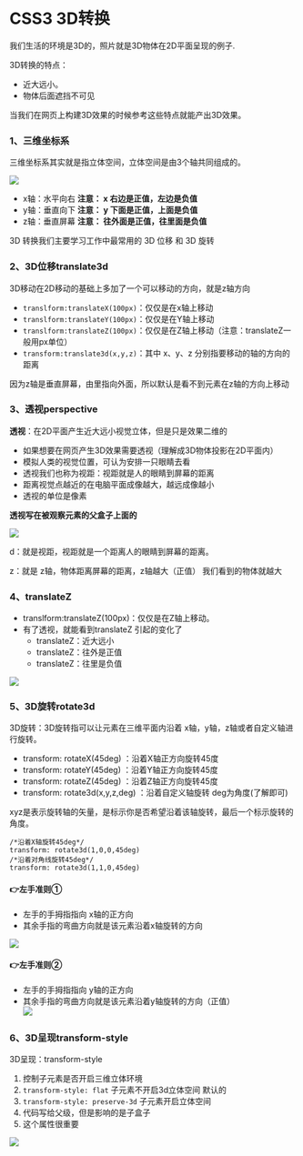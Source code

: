 # CSS3 3D转换

我们生活的环境是3D的，照片就是3D物体在2D平面呈现的例子.

3D转换的特点：

* 近大远小。
* 物体后面遮挡不可见

当我们在网页上构建3D效果的时候参考这些特点就能产出3D效果。

### 1、三维坐标系

三维坐标系其实就是指立体空间，立体空间是由3个轴共同组成的。

![](./images/26-CSS3-3D转换-20230905174950201.png)

* x轴：水平向右 **注意： x 右边是正值，左边是负值**
* y轴：垂直向下 **注意： y 下面是正值，上面是负值**
* z轴：垂直屏幕 **注意： 往外面是正值，往里面是负值**

3D 转换我们主要学习工作中最常用的 3D 位移 和 3D 旋转

### 2、3D位移translate3d

3D移动在2D移动的基础上多加了一个可以移动的方向，就是z轴方向

* `translform:translateX(100px)`：仅仅是在x轴上移动
* `translform:translateY(100px)`：仅仅是在Y轴上移动
* `translform:translateZ(100px)`：仅仅是在Z轴上移动（注意：translateZ一般用px单位）
* `transform:translate3d(x,y,z)`：其中 x、y、z 分别指要移动的轴的方向的距离

因为z轴是垂直屏幕，由里指向外面，所以默认是看不到元素在z轴的方向上移动

### 3、透视perspective

**透视**：在2D平面产生近大远小视觉立体，但是只是效果二维的

* 如果想要在网页产生3D效果需要透视（理解成3D物体投影在2D平面内）
* 模拟人类的视觉位置，可认为安排一只眼睛去看
* 透视我们也称为视距：视距就是人的眼睛到屏幕的距离
* 距离视觉点越近的在电脑平面成像越大，越远成像越小
* 透视的单位是像素

**透视写在被观察元素的父盒子上面的**

![](./images/26-CSS3-3D转换-20230905174950752.png)

d：就是视距，视距就是一个距离人的眼睛到屏幕的距离。

z：就是 z轴，物体距离屏幕的距离，z轴越大（正值） 我们看到的物体就越大

### 4、translateZ

* translform:translateZ(100px)：仅仅是在Z轴上移动。
* 有了透视，就能看到translateZ 引起的变化了
    * translateZ：近大远小
    * translateZ：往外是正值
    * translateZ：往里是负值

![](./images/26-CSS3-3D转换-20230905174950783.png)

### 5、3D旋转rotate3d

3D旋转：3D旋转指可以让元素在三维平面内沿着 x轴，y轴，z轴或者自定义轴进行旋转。

* transform: rotateX(45deg) ：沿着X轴正方向旋转45度
* transform: rotateY(45deg) ：沿着Y轴正方向旋转45度
* transform: rotateZ(45deg) ：沿着Z轴正方向旋转45度
* transform: rotate3d(x,y,z,deg) ：沿着自定义轴旋转 deg为角度(了解即可)

xyz是表示旋转轴的矢量，是标示你是否希望沿着该轴旋转，最后一个标示旋转的角度。

```
/*沿着X轴旋转45deg*/
transform: rotate3d(1,0,0,45deg) 
/*沿着对角线旋转45deg*/
transform: rotate3d(1,1,0,45deg) 
```

#### 👉左手准则①

* 左手的手拇指指向 x轴的正方向
* 其余手指的弯曲方向就是该元素沿着x轴旋转的方向

![](./images/26-CSS3-3D转换-20230905174950870.png)

#### 👉左手准则②

* 左手的手拇指指向 y轴的正方向
* 其余手指的弯曲方向就是该元素沿着y轴旋转的方向（正值）  
  ![](./images/26-CSS3-3D转换-20230905174950900.png)

### 6、3D呈现transform-style

3D呈现：transform-style

1. 控制子元素是否开启三维立体环境
2. `transform-style: flat` 子元素不开启3d立体空间 默认的
3. `transform-style: preserve-3d` 子元素开启立体空间
4. 代码写给父级，但是影响的是子盒子
5. 这个属性很重要

![](./images/26-CSS3-3D转换-20230905174950932.png)

